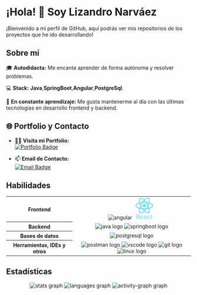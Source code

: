 # ¡Hola! 👋 Soy Lizandro Narváez

¡Bienvenido a mi perfil de GitHub, aquí podrás ver mis repositorios de los proyectos que he ido desarrollando!

## Sobre mí

🎓 **Autodidacta:** Me encanta aprender de forma autónoma y resolver problemas.

💻 **Stack:** **Java**,**SpringBoot**,**Angular**,**PostgreSql**.

🌱 **En constante aprendizaje:** Me gusta mantenerme al día con las últimas tecnologías en desarrollo frontend y backend.

## 🌐 Portfolio y Contacto

- 👨‍💻 **Visita mi Portfolio:**  
  [![Portfolio Badge](https://img.shields.io/badge/Portfolio-Visítame-blue?style=for-the-badge&logo=react)](https://react-portfolio-lizandro.vercel.app/)

- 📫 **Email de Contacto:**  
  [![Email Badge](https://img.shields.io/badge/Email-Escríbeme-blue?style=for-the-badge&logo=microsoft-outlook)](mailto:lizandrojesus13@hotmail.com)

## Habilidades
<table align="center">

  <tr>
    <th align="center">Frontend</th>
    <td align="center">
      <img src="https://www.svgrepo.com/show/373427/angular.svg" height="60" alt="angular"  />
      <img src="https://raw.githubusercontent.com/devicons/devicon/master/icons/react/react-original-wordmark.svg" alt="react" width="60" height="60"/>
  </tr>
  <tr>
    <th align="center">Backend</th>
    <td align="center">
      <img src="https://cdn.jsdelivr.net/gh/devicons/devicon/icons/java/java-plain.svg" height="60" alt="java logo"  />
      <img src="https://www.svgrepo.com/show/376350/spring.svg" height="60" alt="springboot logo"  />
    </td>
  </tr>
  <tr>
    <th align="center">Bases de datos</th>
    <td align="center">
      <img src="https://www.svgrepo.com/show/354200/postgresql.svg" height="60" alt="postgresql logo"  />
    </td>
  </tr>
  <tr>
    <th align="center">Herramientas, IDEs y otros</th>
    <td align="center">
      <img src="https://cdn.jsdelivr.net/gh/devicons/devicon/icons/postman/postman-original.svg" height="60" alt="postman logo"  />
      <img src="https://cdn.jsdelivr.net/gh/devicons/devicon/icons/vscode/vscode-original.svg" height="60" alt="vscode logo"  />
      <img src="https://www.svgrepo.com/show/452210/git.svg" height="60" alt="git logo"  />
      <img src="https://www.svgrepo.com/show/448236/linux.svg" height="60" alt="linux logo"  />
    </td>
  </tr>
</table>

## Estadísticas

<div align="center">
  <img src="https://github-readme-stats.vercel.app/api?username=lizandronarvaez&hide_title=false&hide_rank=false&show_icons=true&include_all_commits=true&count_private=true&disable_animations=false&theme=dracula&locale=es&hide_border=false&order=1" height="150" alt="stats graph"  />
  <img src="https://github-readme-stats.vercel.app/api/top-langs?username=lizandronarvaez&locale=es&hide_title=false&layout=compact&card_width=320&langs_count=5&theme=dracula&hide_border=false&order=2" height="150" alt="languages graph"  />
  <img src="https://github-readme-activity-graph.vercel.app/graph?username=lizandronarvaez&radius=16&theme=react&area=true&order=5" height="300" alt="activity-graph graph"  />
</div>
